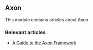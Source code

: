 ## Axon

This module contains articles about Axon

### Relevant articles

- [A Guide to the Axon Framework](http://www.baeldung.com/axon-cqrs-event-sourcing)
